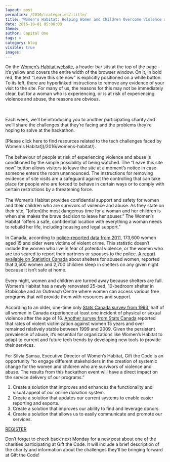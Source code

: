 ```yaml
---
layout: post
permalink: /2016/:categories/:title/
title: "Women's Habitat: Helping Women and Children Overcome Violence and Abuse"
date: 2016-10-01 05:00:00
theme:
author: Capital One
tags: >
category: blog
visible: true
images:
---
```

On the <a href="https://womenshabitat.ca/" target="_blank">Women’s Habitat website</a>, a header bar sits at the top of the page –
it’s yellow and covers the entire width of the browser window. On it, in bold red, the text “Leave this site now” is explicitly
positioned on a white button. To its left, there are hyperlinked instructions to remove any evidence of your visit to the site.
For many of us, the reasons for this may not be immediately clear, but for a woman who is experiencing, or is at risk of experiencing
violence and abuse, the reasons are obvious.
<!--more-->
<br />
<br />
Each week, we’ll be introducing you to another participating charity and we’ll share the challenges that they’re facing and the problems they’re hoping to solve at the hackathon.
<br />
<br />
[Please click here to find resources related to the tech challenges faced by Women's Habitat](/2016/womens-habitat/).
<br />
<br />
The behaviour of people at risk of experiencing violence and abuse is conditioned by the simple possibility of being watched.
The “Leave this site now” button allows visitors to leave the site at a moment’s notice in case someone enters the room unannounced.
The instructions for removing evidence of site visits are a safeguard against the controlling that can take place for people who are
forced to behave in certain ways or to comply with certain restrictions by a threatening force.
<br />
<br />
The Women’s Habitat provides confidential support and safety for women and their children who are survivors of violence and abuse.
As they state on their site, “[often]the most dangerous time for a woman and her children is when she makes the brave decision to
leave her abuser.” The Women’s Habitat “offers a safe, confidential location with everything a woman needs to rebuild her life,
including housing and legal support.”
<br />
<br />
In Canada, according to <a href="http://womenshabitat.ca/wp-content/uploads/2013/12/StatisticalTrends.pdf">police-reported data from 2011</a>,
173,600 women aged 15 and older were victims of violent crime. This statistic doesn’t include the women who live in fear of potential violence,
or the women who are too scared to report their partners or spouses to the police.
<a href="http://www.statcan.gc.ca/pub/85-002-x/2015001/article/14207-eng.htm">A report available on Statistics Canada</a> about shelters for
abused women, reported that 3,500 women and 2,700 children sleep in shelters on any given night because it isn’t safe at home.
<br />
<br />
Every night, women and children are turned away because shelters are full. Women’s Habitat has a newly renovated 25-bed, 10-bedroom shelter
in Etobicoke and an Outreach Centre where women can access various free programs that will provide them with resources and support.
<br />
<br />
According to an older, one-time only <a href="http://www23.statcan.gc.ca/imdb/p2SV.pl?Function=getSurvey&SDDS=3896&Item_Id=1712">Stats Canada
survey from 1993</a>, half of all women in Canada experience at least one incident of physical or sexual violence after the age of 16.
<a href="http://www.gov.nl.ca/vpi/facts/VAW_EN_Fact Sheet_VAW_in_Canada.pdf">Another survey from Stats Canada</a> reported that rates of
violent victimization against women 15 years and over remained relatively stable between 1999 and 2009. Given the persistent prevalence of
abuse, it’s essential for organizations like Women’s Habitat to adapt to current and future tech trends by developing new tools to provide their services.
<br />
<br />
For Silvia Samsa, Executive Director of Women’s Habitat, Gift the Code is an opportunity “to engage different stakeholders in the creation
of systemic change for the women and children who are survivors of violence and abuse. The results from this hackathon event will have a
direct impact on the service delivery of our programs.”
<br />
<ol>
<li>Create a solution that improves and enhances the functionality and visual appeal of our online donation system.</li>
<li>Create a solution that updates our current systems to enable easier reporting and exports. </li>
<li>Create a solution that improves our ability to find and leverage donors.</li>
<li>Create a solution that allows us to easily communicate and promote our services.</li>
<!-- li>Create a new tool for Women’s Habitat to provide their outreach services to women who require their support.</li -->
</ol>
<div class="center link"><a href="https://www.hackworks.com/giftthecode" class="register-now">REGISTER</a></div>

Don’t forget to check back next Monday for a new post about one of the charities participating at Gift the Code. It will include a brief description of the charity and information about the challenges they’ll be bringing forward at Gift the Code!
